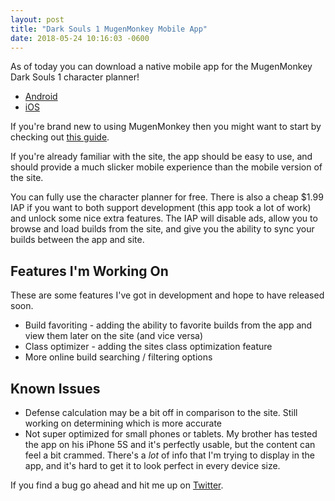 ```yaml
---
layout: post
title: "Dark Souls 1 MugenMonkey Mobile App"
date: 2018-05-24 10:16:03 -0600
---
```


As of today you can download a native mobile app for the MugenMonkey Dark Souls 1 character planner!

- [Android](https://play.google.com/store/apps/details?id=com.mugenmonkeyfordarksouls1)
- [iOS](https://itunes.apple.com/us/app/mugenmonkey-for-dark-souls-1/id1383522159)

If you're brand new to using MugenMonkey then you might want to start by checking out [this guide](http://blog.mugenmonkey.com/2018/05/24/beginners-mugenmonkey-guide.html).

If you're already familiar with the site, the app should be easy to use, and should provide a much slicker mobile experience than the mobile version of the site.

You can fully use the character planner for free. There is also a cheap $1.99 IAP if you want to both support development (this app took a lot of work) and unlock some nice extra features. The IAP will disable ads, allow you to browse and load builds from the site, and give you the ability to sync your builds between the app and site.

## Features I'm Working On

These are some features I've got in development and hope to have released soon.

- Build favoriting - adding the ability to favorite builds from the app and view them later on the site (and vice versa)
- Class optimizer - adding the sites class optimization feature
- More online build searching / filtering options

## Known Issues

- Defense calculation may be a bit off in comparison to the site. Still working on determining which is more accurate
- Not super optimized for small phones or tablets. My brother has tested the app on his iPhone 5S and it's perfectly usable, but the content can feel a bit crammed. There's a _lot_ of info that I'm trying to display in the app, and it's hard to get it to look perfect in every device size.

If you find a bug go ahead and hit me up on [Twitter](https://twitter.com/mugenmonkey).
